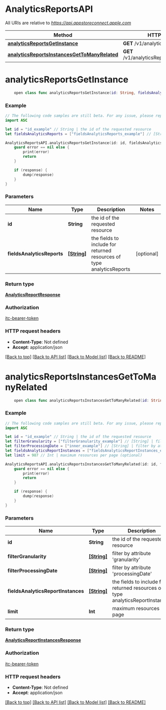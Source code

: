 # AnalyticsReportsAPI

All URIs are relative to *https://api.appstoreconnect.apple.com*

Method | HTTP request | Description
------------- | ------------- | -------------
[**analyticsReportsGetInstance**](AnalyticsReportsAPI.md#analyticsreportsgetinstance) | **GET** /v1/analyticsReports/{id} | 
[**analyticsReportsInstancesGetToManyRelated**](AnalyticsReportsAPI.md#analyticsreportsinstancesgettomanyrelated) | **GET** /v1/analyticsReports/{id}/instances | 


# **analyticsReportsGetInstance**
```swift
    open class func analyticsReportsGetInstance(id: String, fieldsAnalyticsReports: [FieldsAnalyticsReports_analyticsReportsGetInstance]? = nil, completion: @escaping (_ data: AnalyticsReportResponse?, _ error: Error?) -> Void)
```



### Example
```swift
// The following code samples are still beta. For any issue, please report via http://github.com/OpenAPITools/openapi-generator/issues/new
import ASC

let id = "id_example" // String | the id of the requested resource
let fieldsAnalyticsReports = ["fieldsAnalyticsReports_example"] // [String] | the fields to include for returned resources of type analyticsReports (optional)

AnalyticsReportsAPI.analyticsReportsGetInstance(id: id, fieldsAnalyticsReports: fieldsAnalyticsReports) { (response, error) in
    guard error == nil else {
        print(error)
        return
    }

    if (response) {
        dump(response)
    }
}
```

### Parameters

Name | Type | Description  | Notes
------------- | ------------- | ------------- | -------------
 **id** | **String** | the id of the requested resource | 
 **fieldsAnalyticsReports** | [**[String]**](String.md) | the fields to include for returned resources of type analyticsReports | [optional] 

### Return type

[**AnalyticsReportResponse**](AnalyticsReportResponse.md)

### Authorization

[itc-bearer-token](../README.md#itc-bearer-token)

### HTTP request headers

 - **Content-Type**: Not defined
 - **Accept**: application/json

[[Back to top]](#) [[Back to API list]](../README.md#documentation-for-api-endpoints) [[Back to Model list]](../README.md#documentation-for-models) [[Back to README]](../README.md)

# **analyticsReportsInstancesGetToManyRelated**
```swift
    open class func analyticsReportsInstancesGetToManyRelated(id: String, filterGranularity: [FilterGranularity_analyticsReportsInstancesGetToManyRelated]? = nil, filterProcessingDate: [String]? = nil, fieldsAnalyticsReportInstances: [FieldsAnalyticsReportInstances_analyticsReportsInstancesGetToManyRelated]? = nil, limit: Int? = nil, completion: @escaping (_ data: AnalyticsReportInstancesResponse?, _ error: Error?) -> Void)
```



### Example
```swift
// The following code samples are still beta. For any issue, please report via http://github.com/OpenAPITools/openapi-generator/issues/new
import ASC

let id = "id_example" // String | the id of the requested resource
let filterGranularity = ["filterGranularity_example"] // [String] | filter by attribute 'granularity' (optional)
let filterProcessingDate = ["inner_example"] // [String] | filter by attribute 'processingDate' (optional)
let fieldsAnalyticsReportInstances = ["fieldsAnalyticsReportInstances_example"] // [String] | the fields to include for returned resources of type analyticsReportInstances (optional)
let limit = 987 // Int | maximum resources per page (optional)

AnalyticsReportsAPI.analyticsReportsInstancesGetToManyRelated(id: id, filterGranularity: filterGranularity, filterProcessingDate: filterProcessingDate, fieldsAnalyticsReportInstances: fieldsAnalyticsReportInstances, limit: limit) { (response, error) in
    guard error == nil else {
        print(error)
        return
    }

    if (response) {
        dump(response)
    }
}
```

### Parameters

Name | Type | Description  | Notes
------------- | ------------- | ------------- | -------------
 **id** | **String** | the id of the requested resource | 
 **filterGranularity** | [**[String]**](String.md) | filter by attribute &#39;granularity&#39; | [optional] 
 **filterProcessingDate** | [**[String]**](String.md) | filter by attribute &#39;processingDate&#39; | [optional] 
 **fieldsAnalyticsReportInstances** | [**[String]**](String.md) | the fields to include for returned resources of type analyticsReportInstances | [optional] 
 **limit** | **Int** | maximum resources per page | [optional] 

### Return type

[**AnalyticsReportInstancesResponse**](AnalyticsReportInstancesResponse.md)

### Authorization

[itc-bearer-token](../README.md#itc-bearer-token)

### HTTP request headers

 - **Content-Type**: Not defined
 - **Accept**: application/json

[[Back to top]](#) [[Back to API list]](../README.md#documentation-for-api-endpoints) [[Back to Model list]](../README.md#documentation-for-models) [[Back to README]](../README.md)

